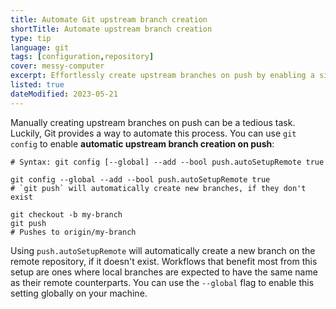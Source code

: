 ```yaml
---
title: Automate Git upstream branch creation
shortTitle: Automate upstream branch creation
type: tip
language: git
tags: [configuration,repository]
cover: messy-computer
excerpt: Effortlessly create upstream branches on push by enabling a simple Git config setting.
listed: true
dateModified: 2023-05-21
---
```


Manually creating upstream branches on push can be a tedious task. Luckily, Git provides a way to automate this process. You can use `git config` to enable **automatic upstream branch creation on push**:

```shell
# Syntax: git config [--global] --add --bool push.autoSetupRemote true

git config --global --add --bool push.autoSetupRemote true
# `git push` will automatically create new branches, if they don't exist

git checkout -b my-branch
git push
# Pushes to origin/my-branch
```

Using `push.autoSetupRemote` will automatically create a new branch on the remote repository, if it doesn't exist. Workflows that benefit most from this setup are ones where local branches are expected to have the same name as their remote counterparts. You can use the `--global` flag to enable this setting globally on your machine.
